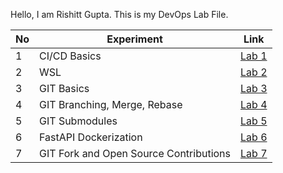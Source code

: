 Hello, I am Rishitt Gupta. This is my DevOps Lab File.

| No | Experiment                                | Link |
|----|-------------------------------------------|------|
| 1  | CI/CD Basics                              | [Lab 1](./Rishitt_Gupta_DevOps_Lab_1.md) |
| 2  | WSL                                       | [Lab 2](./Rishitt_Gupta_DevOps_Lab_2.md) |
| 3  | GIT Basics                                | [Lab 3](./Rishitt_Gupta_DevOps_Lab_3.md) |
| 4  | GIT Branching, Merge, Rebase              | [Lab 4](./Rishitt_Gupta_DevOps_Lab_4.md) |
| 5  | GIT Submodules                            | [Lab 5](./Rishitt_Gupta_DevOps_Lab_5.md) |
| 6  | FastAPI Dockerization                     | [Lab 6](./Rishitt_Gupta_DevOps_Lab_6.md) |
| 7  | GIT Fork and Open Source Contributions    | [Lab 7](./Rishitt_Gupta_DevOps_Lab_7.md) |
